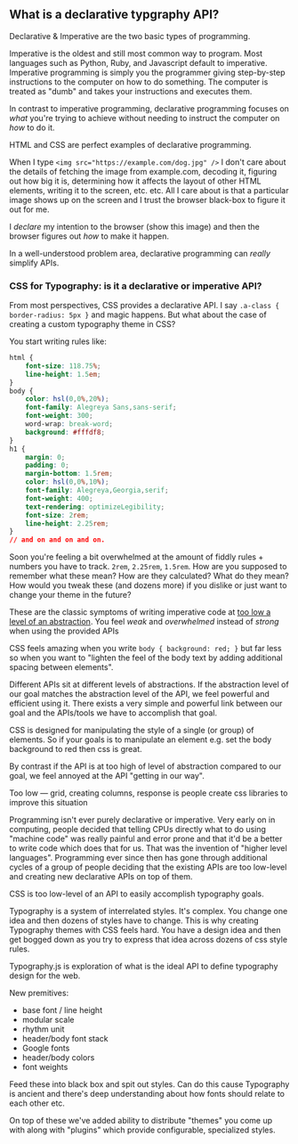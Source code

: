 ## What is a declarative typgraphy API?
Declarative & Imperative are the two basic types of programming.

Imperative is the oldest and still most common way to program. Most
languages such as Python, Ruby, and Javascript default to imperative.
Imperative programming is simply you the programmer giving step-by-step
instructions to the computer on how to do something. The computer is
treated as "dumb" and takes your instructions and executes them.

In contrast to imperative programming, declarative programming focuses
on *what* you're trying to achieve without needing to instruct the
computer on *how* to do it.

HTML and CSS are perfect examples of declarative programming.

When I type `<img src="https://example.com/dog.jpg" />` I don't care
about the details of fetching the image from example.com, decoding it,
figuring out how big it is, determining how it affects the layout of
other HTML elements, writing it to the screen, etc. etc. All I care
about is that a particular image shows up on the screen and I trust the
browser black-box to figure it out for me.

I *declare* my intention to the browser (show this image) and then the
browser figures out *how* to make it happen.

In a well-understood problem area, declarative programming can *really*
simplify APIs.

### CSS for Typography: is it a declarative or imperative API?
From most perspectives, CSS provides a declarative API. I say `.a-class
{ border-radius: 5px }` and magic happens. But what about the case of
creating a custom typography theme in CSS?

You start writing rules like:

```css
html {
    font-size: 118.75%;
    line-height: 1.5em;
}
body {
    color: hsl(0,0%,20%);
    font-family: Alegreya Sans,sans-serif;
    font-weight: 300;
    word-wrap: break-word;
    background: #fffdf8;
}
h1 {
    margin: 0;
    padding: 0;
    margin-bottom: 1.5rem;
    color: hsl(0,0%,10%);
    font-family: Alegreya,Georgia,serif;
    font-weight: 400;
    text-rendering: optimizeLegibility;
    font-size: 2rem;
    line-height: 2.25rem;
}
// and on and on and on.
```

Soon you're feeling a bit overwhelmed at the amount of fiddly rules +
numbers you have to track. `2rem`, `2.25rem`, `1.5rem`. How are you
supposed to remember what these mean? How are they calculated? What do
they mean? How would you tweak these (and dozens more) if you dislike or
just want to change your theme in the future?

These are the classic symptoms of writing imperative code at [too low a
level of an abstraction](http://worrydream.com/LadderOfAbstraction/).
You feel *weak* and *overwhelmed* instead of *strong* when using the provided APIs

CSS feels amazing when you write `body { background: red; }` but far
less so when you want to "lighten the feel of the body text by adding
additional spacing between elements".

Different APIs sit at different levels of abstractions. If the
abstraction level of our goal matches the abstraction level of the API,
we feel powerful and efficient using it. There exists a very simple and
powerful link between our goal and the APIs/tools we have to accomplish
that goal.

CSS is designed for manipulating the style of a single (or group) of
elements. So if your goals is to manipulate an element e.g. set the body
background to red then css is great.

By contrast if the API is at too high of level of abstraction compared
to our goal, we feel annoyed at the API "getting in our way".

Too low — grid, creating columns, response is people create css
libraries to improve this situation

Programming isn't ever purely declarative or imperative. Very early on
in computing, people decided that telling CPUs directly what to do using
"machine code" was really painful and error prone and that it'd be a
better to write code which does that for us. That was the invention of
"higher level languages". Programming ever since then has gone through
additional cycles of a group of people deciding that the existing APIs
are too low-level and creating new declarative APIs on top of them.

CSS is too low-level of an API to easily accomplish typography goals.

Typography is a system of interrelated styles. It's complex. You change
one idea and then dozens of styles have to change. This is why creating
Typography themes with CSS feels hard. You have a design idea and then
get bogged down as you try to express that idea across dozens of css
style rules.

Typography.js is exploration of what is the ideal API to define typography
design for the web.

New premitives:

 * base font / line height
 * modular scale
 * rhythm unit
 * header/body font stack
 * Google fonts
 * header/body colors
 * font weights

Feed these into black box and spit out styles. Can do this cause
Typography is ancient and there's deep understanding about how fonts
should relate to each other etc.

On top of these we've added ability to distribute "themes" you come up
with along with "plugins" which provide configurable, specialized
styles.

